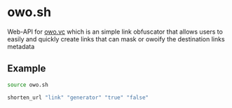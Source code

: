 # owo.sh
Web-API for [owo.vc](https://owo.vc) which is an simple link obfuscator that allows users to easily and quickly create links that can mask or owoify the destination links metadata

## Example
```bash
source owo.sh

shorten_url "link" "generator" "true" "false"
```
